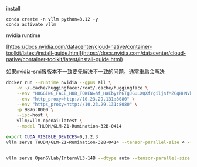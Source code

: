 install

```
conda create -n vllm python=3.12 -y
conda activate vllm
```

nvidia runtime

[https://docs.nvidia.com/datacenter/cloud-native/container-toolkit/latest/install-guide.html](https://docs.nvidia.com/datacenter/cloud-native/container-toolkit/latest/install-guide.html)

如果nvidia-smi报版本不一致要先解决不一致的问题，通常重启会解决

```bash
docker run --runtime nvidia --gpus all \
    -v ~/.cache/huggingface:/root/.cache/huggingface \
    --env "HUGGING_FACE_HUB_TOKEN=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" \
    --env "http_proxy=http://10.23.29.131:8080" \
    --env "https_proxy=http://10.23.29.131:8080" \
    -p 9876:8000 \
    --ipc=host \
    vllm/vllm-openai:latest \
    --model THUDM/GLM-Z1-Rumination-32B-0414
```

```bash
export CUDA_VISIBLE_DEVICES=0,1,2,3
vllm serve THUDM/GLM-Z1-Rumination-32B-0414 --tensor-parallel-size 4 --gpu-memory-utilization 0.8 --port 9876  # 跑不起来


vllm serve OpenGVLab/InternVL3-14B --dtype auto --tensor-parallel-size 4 --gpu-memory-utilization 0.8 --port 9876 --host 0.0.0.0 --api-key token-abc123
```